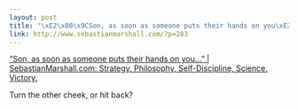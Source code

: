 ```yaml
--- 
layout: post
title: "\xE2\x80\x9CSon, as soon as someone puts their hands on you\xE2\x80\xA6\xE2\x80\x9D | SebastianMarshall.com: Strategy, Philosophy, Self-Discipline, Science. Victory."
link: http://www.sebastianmarshall.com/?p=283
---
```

<a href="http://www.sebastianmarshall.com/?p=283">“Son, as soon as
someone puts their hands on you…” | SebastianMarshall.com:
Strategy, Philosophy, Self-Discipline, Science. Victory.</a><br>

<p>Turn the other cheek, or hit back?</p>
